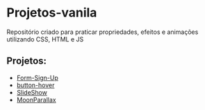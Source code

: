 # Projetos-vanila

Repositório criado para praticar propriedades, efeitos e animações utilizando CSS, HTML e JS

## Projetos:

  - [Form-Sign-Up](https://form-sign-up.netlify.app/)
  - [button-hover](https://button-hover.netlify.app/)
  - [SlideShow](https://slideshow-nitendao.netlify.app/)
  - [MoonParallax](https://moonsparallax.netlify.app/)
